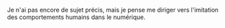 Je n'ai pas encore de sujet précis, mais je pense me diriger vers l'imitation des comportements humains dans le numérique.

